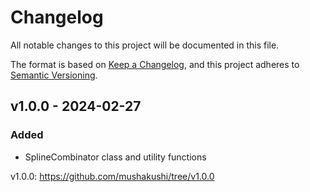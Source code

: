 # Changelog

All notable changes to this project will be documented in this file.

The format is based on [Keep a Changelog](https://keepachangelog.com/en/1.1.0/),
and this project adheres to [Semantic Versioning](https://semver.org/spec/v2.0.0.html).

## v1.0.0 - 2024-02-27

### Added
- SplineCombinator class and utility functions

v1.0.0: https://github.com/mushakushi/tree/v1.0.0
